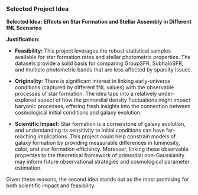<!-- filename: selected_project_idea.md -->
### Selected Project Idea

**Selected Idea:** **Effects on Star Formation and Stellar Assembly in Different fNL Scenarios**

**Justification:**

- **Feasibility:** This project leverages the robust statistical samples available for star formation rates and stellar photometric properties. The datasets provide a solid basis for comparing GroupSFR, SubhaloSFR, and multiple photometric bands that are less affected by sparsity issues.
  
- **Originality:** There is significant interest in linking early-universe conditions (captured by different fNL values) with the observable processes of star formation. The idea taps into a relatively under-explored aspect of how the primordial density fluctuations might impact baryonic processes, offering fresh insights into the connection between cosmological initial conditions and galaxy evolution.
  
- **Scientific Impact:** Star formation is a cornerstone of galaxy evolution, and understanding its sensitivity to initial conditions can have far-reaching implications. This project could help constrain models of galaxy formation by providing measurable differences in luminosity, color, and star formation efficiency. Moreover, linking these observable properties to the theoretical framework of primordial non-Gaussianity may inform future observational strategies and cosmological parameter estimation.

Given these reasons, the second idea stands out as the most promising for both scientific impact and feasibility.